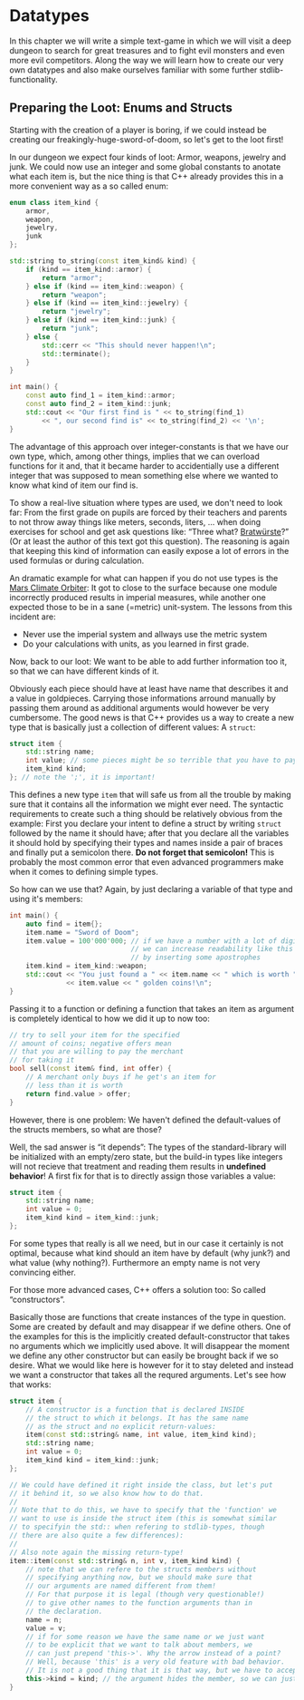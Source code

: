 Datatypes
=========

In this chapter we will write a simple text-game in which we will visit a deep dungeon to search
for great treasures and to fight evil monsters and even more evil competitors. Along the way
we will learn how to create our very own datatypes and also make ourselves familiar with some
further stdlib-functionality.

Preparing the Loot: Enums and Structs
-------------------------------------

Starting with the creation of a player is boring, if we could instead be creating our
freakingly-huge-sword-of-doom, so let's get to the loot first!

In our dungeon we expect four kinds of loot: Armor, weapons, jewelry and junk. We could now use an
integer and some global constants to anotate what each item is, but the nice thing is that C++ already
provides this in a more convenient way as a so called enum:

```cpp
enum class item_kind {
	armor,
	weapon,
	jewelry,
	junk
};

std::string to_string(const item_kind& kind) {
	if (kind == item_kind::armor) {
		return "armor";
	} else if (kind == item_kind::weapon) {
		return "weapon";
	} else if (kind == item_kind::jewelry) {
		return "jewelry";
	} else if (kind == item_kind::junk) {
		return "junk";
	} else {
		std::cerr << "This should never happen!\n";
		std::terminate();
	}
}

int main() {
	const auto find_1 = item_kind::armor;
	const auto find_2 = item_kind::junk;
	std::cout << "Our first find is " << to_string(find_1)
		<< ", our second find is" << to_string(find_2) << '\n';
}
```

The advantage of this approach over integer-constants is that we have our own type,
which, among other things, implies that we can overload functions for it and, that it
became harder to accidentially use a different integer that was supposed to mean
something else where we wanted to know what kind of item our find is.

To show a real-live situation where types are used, we don't need to look far: From the first
grade on pupils are forced by their teachers and parents to not throw away things like meters,
seconds, liters, … when doing exercises for school and get ask questions like: “Three what?
[Bratwürste](https://en.wikipedia.org/wiki/Bratwurst)?” (Or at least the author of this text
got this question). The reasoning is again that keeping this kind of information can easily expose
a lot of errors in the used formulas or during calculation.

An dramatic example for what can happen if you do not use types is the
[Mars Climate Orbiter](https://en.wikipedia.org/wiki/Mars_Climate_Orbiter): It got to close to the
surface because one module incorrectly produced results in imperial measures,
while another one expected those to be in a sane (=metric) unit-system. The lessons from this
incident are:

* Never use the imperial system and allways use the metric system
* Do your calculations with units, as you learned in first grade.

Now, back to our loot: We want to be able to add further information
too it, so that we can have different kinds of it.

Obviously each piece should have at least have name that describes it
and a value in goldpieces. Carrying those informations arround manually
by passing them around as additional arguments would however be very
cumbersome. The good news is that C++ provides us a way to create a new type
that is basically just a collection of different values: A `struct`:

```cpp
struct item {
	std::string name;
	int value; // some pieces might be so terrible that you have to pay people to take them
	item_kind kind;
}; // note the ';', it is important!
```

This defines a new type `item` that will safe us from all the trouble by making sure that it contains
all the information we might ever need. The syntactic requirements to create such
a thing should be relatively obvious from the example: First you declare your
intent to define a struct by writing `struct` followed by the name it should have; after that you
declare all the variables it should hold by specifying their types and names inside a
pair of braces and finally put a semicolon there. **Do not forget that semicolon!** This is
probably the most common error that even advanced programmers make when it comes to
defining simple types.

So how can we use that? Again, by just declaring a variable of that type and using it's
members:

```cpp
int main() {
	auto find = item{};
	item.name = "Sword of Doom";
	item.value = 100'000'000; // if we have a number with a lot of digits,
	                          // we can increase readability like this
	                          // by inserting some apostrophes
	item.kind = item_kind::weapon;
	std::cout << "You just found a " << item.name << " which is worth "
	          << item.value << " golden coins!\n";
}
```

Passing it to a function or defining a function that takes an item as argument
is completely identical to how we did it up to now too:

```cpp
// try to sell your item for the specified
// amount of coins; negative offers mean
// that you are willing to pay the merchant
// for taking it
bool sell(const item& find, int offer) {
	// A merchant only buys if he get's an item for
	// less than it is worth
	return find.value > offer;
}
```

However, there is one problem: We haven't defined the default-values of
the structs members, so what are those?

Well, the sad answer is “it depends”: The types of the standard-library
will be initialized with an empty/zero state, but the build-in types like
integers will not recieve that treatment and reading them results in **undefined
behavior**! A first fix for that is to directly assign those variables a value:

```cpp
struct item {
	std::string name;
	int value = 0;
	item_kind kind = item_kind::junk;
};
```

For some types that really is all we need, but in our case it certainly is not
optimal, because what kind should an item have by default (why junk?) and what
value (why nothing?). Furthermore an empty name is not very convincing either.

For those more advanced cases, C++ offers a solution too: So called “constructors”.

Basically those are functions that create instances of the type in question. Some
are created by default and may disappear if we define others. One of the examples
for this is the implicitly created default-constructor that takes no arguments
which we implicitly used above. It will disappear the moment we define any other
constructor but can easily be brought back if we so desire. What we would like
here is however for it to stay deleted and instead we want a constructor that
takes all the requred arguments. Let's see how that works:

```cpp
struct item {
	// A constructor is a function that is declared INSIDE
	// the struct to which it belongs. It has the same name
	// as the struct and no explicit return-values:
	item(const std::string& name, int value, item_kind kind);
	std::string name;
	int value = 0;
	item_kind kind = item_kind::junk;
};

// We could have defined it right inside the class, but let's put
// it behind it, so we also know how to do that.
//
// Note that to do this, we have to specify that the 'function' we
// want to use is inside the struct item (this is somewhat similar
// to specifyin the std:: when refering to stdlib-types, though
// there are also quite a few differences):
//
// Also note again the missing return-type!
item::item(const std::string& n, int v, item_kind kind) {
	// note that we can refere to the structs members without
	// specifying anything now, but we should make sure that
	// our arguments are named different from them!
	// For that purpose it is legal (though very questionable!)
	// to give other names to the function arguments than in
	// the declaration.
	name = n;
	value = v;
	// if for some reason we have the same name or we just want
	// to be explicit that we want to talk about members, we
	// can just prepend 'this->'. Why the arrow instead of a point?
	// Well, because 'this' is a very old feature with bad behavior.
	// It is not a good thing that it is that way, but we have to accept it:
	this->kind = kind; // the argument hides the member, so we can just use it.
}
```



